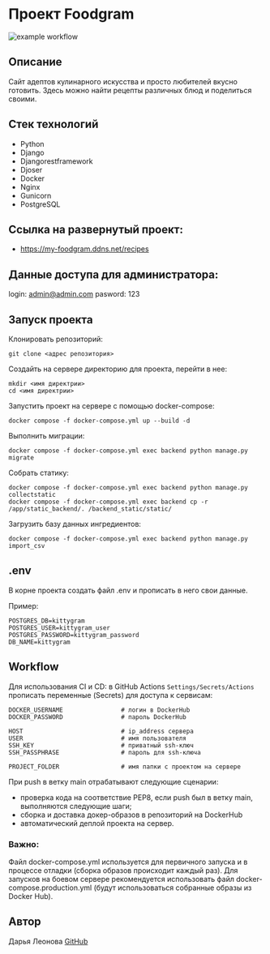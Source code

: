 # Проект Foodgram

![example workflow](https://github.com/AlisaLi1981/foodgram-project-react/actions/workflows/main.yml/badge.svg)

## Описание 

Сайт адептов кулинарного искусства и просто любителей вкусно готовить. Здесь можно найти рецепты различных блюд и поделиться своими.

## Стек технологий
- Python
- Django
- Djangorestframework
- Djoser
- Docker
- Nginx
- Gunicorn
- PostgreSQL

##  Cсылка на развернутый проект:
- https://my-foodgram.ddns.net/recipes

## Данные доступа для администратора:
login: admin@admin.com
pasword: 123

## Запуск проекта

Клонировать репозиторий:

```
git clone <адрес репозитория>
```

Создайть на сервере директорию для проекта, перейти в нее:

```
mkdir <имя директрии>
cd <имя директрии>
```

Запустить проект на сервере с помощью docker-compose:

```
docker compose -f docker-compose.yml up --build -d
```

Выполнить миграции:

```
docker compose -f docker-compose.yml exec backend python manage.py migrate
```

Собрать статику:

```
docker compose -f docker-compose.yml exec backend python manage.py collectstatic
docker compose -f docker-compose.yml exec backend cp -r /app/static_backend/. /backend_static/static/
```

Загрузить базу данных ингредиентов:

```
docker compose -f docker-compose.yml exec backend python manage.py import_csv
```

## .env

В корне проекта создать файл .env и прописать в него свои данные.

Пример:

```
POSTGRES_DB=kittygram
POSTGRES_USER=kittygram_user
POSTGRES_PASSWORD=kittygram_password
DB_NAME=kittygram
```

## Workflow

Для использования CI и CD: в GitHub Actions `Settings/Secrets/Actions` прописать переменные (Secrets) для доступа к сервисам:

```
DOCKER_USERNAME                # логин в DockerHub
DOCKER_PASSWORD                # пароль DockerHub

HOST                           # ip_address сервера
USER                           # имя пользователя
SSH_KEY                        # приватный ssh-ключ
SSH_PASSPHRASE                 # пароль для ssh-ключа

PROJECT_FOLDER                 # имя папки с проектом на сервере

```

При push в ветку main отрабатывают следующие сценарии:

- проверка кода на соответствие PEP8, если push был в ветку main, выполняются следующие шаги;
- сборка и доставка докер-образов в репозиторий на DockerHub
- автоматический деплой проекта на сервер.

### Важно:
Файл docker-compose.yml используется для первичного запуска и в процессе отладки (сборка образов происходит каждый раз). Для запусков на боевом сервере рекомендуется использовать файл docker-compose.production.yml (будут использоваться собранные образы из Docker Hub).

## Автор

Дарья Леонова [GitHub](https://github.com/AlisaLi1981)
